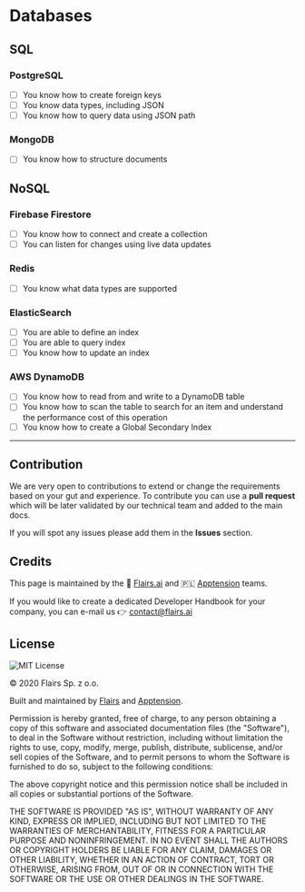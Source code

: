 Databases
=========

SQL
---

### PostgreSQL

*   [ ] You know how to create foreign keys
*   [ ] You know data types, including JSON
*   [ ] You know how to query data using JSON path

### MongoDB

*   [ ] You know how to structure documents

NoSQL
-----

### Firebase Firestore

*   [ ] You know how to connect and create a collection
*   [ ] You can listen for changes using live data updates

### Redis

*   [ ] You know what data types are supported

### ElasticSearch

*   [ ] You are able to define an index
*   [ ] You are able to query index
*   [ ] You know how to update an index

### AWS DynamoDB

*   [ ] You know how to read from and write to a DynamoDB table
*   [ ] You know how to scan the table to search for an item and understand the performance cost of this operation
*   [ ] You know how to create a Global Secondary Index

* * *

Contribution
------------

We are very open to contributions to extend or change the requirements based on your gut and experience. To contribute you can use a **pull request** which will be later validated by our technical team and added to the main docs.

If you will spot any issues please add them in the **Issues** section.

Credits
-------

This page is maintained by the 🔹 [Flairs.ai](http://Flairs.ai) and 🇵🇱 [Apptension](https://apptension.com) teams.

If you would like to create a dedicated Developer Handbook for your company, you can e-mail us 👉 [contact@flairs.ai](mailto:contact@flairs.ai)

License
-------

![MIT License](https://img.shields.io/badge/License-MIT-blue.svg)

© 2020 Flairs Sp. z o.o.

Built and maintained by [Flairs](https://www.flairs.ai) and [Apptension](https://apptension.com).

Permission is hereby granted, free of charge, to any person obtaining a copy of this software and associated documentation files (the "Software"), to deal in the Software without restriction, including without limitation the rights to use, copy, modify, merge, publish, distribute, sublicense, and/or sell copies of the Software, and to permit persons to whom the Software is furnished to do so, subject to the following conditions:

The above copyright notice and this permission notice shall be included in all copies or substantial portions of the Software.

THE SOFTWARE IS PROVIDED "AS IS", WITHOUT WARRANTY OF ANY KIND, EXPRESS OR IMPLIED, INCLUDING BUT NOT LIMITED TO THE WARRANTIES OF MERCHANTABILITY, FITNESS FOR A PARTICULAR PURPOSE AND NONINFRINGEMENT. IN NO EVENT SHALL THE AUTHORS OR COPYRIGHT HOLDERS BE LIABLE FOR ANY CLAIM, DAMAGES OR OTHER LIABILITY, WHETHER IN AN ACTION OF CONTRACT, TORT OR OTHERWISE, ARISING FROM, OUT OF OR IN CONNECTION WITH THE SOFTWARE OR THE USE OR OTHER DEALINGS IN THE SOFTWARE.